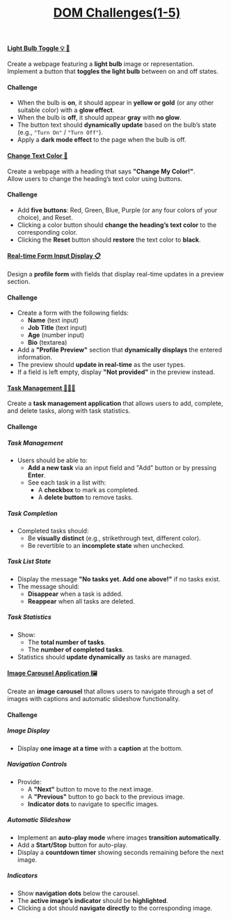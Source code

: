<a href="./">
  <h1 align="center">DOM Challenges(1-5)</h1>
</a>

<br>

#### [Light Bulb Toggle 💡 🌚](./challenge-1/app.js)

Create a webpage featuring a **light bulb** image or representation.  
Implement a button that **toggles the light bulb** between on and off states.

#### Challenge

- When the bulb is **on**, it should appear in **yellow or gold** (or any other suitable color) with a **glow effect**.
- When the bulb is **off**, it should appear **gray** with **no glow**.
- The button text should **dynamically update** based on the bulb’s state (e.g., `"Turn On"` / `"Turn Off"`).
- Apply a **dark mode effect** to the page when the bulb is off.

#### [Change Text Color 🦎](./challenge-2/app.js)

Create a webpage with a heading that says **"Change My Color!"**.  
Allow users to change the heading’s text color using buttons.

#### Challenge

- Add **five buttons**: Red, Green, Blue, Purple (or any four colors of your choice), and Reset.
- Clicking a color button should **change the heading’s text color** to the corresponding color.
- Clicking the **Reset** button should **restore** the text color to **black**.

#### [Real-time Form Input Display 📋](./challenge-3/app.js)

Design a **profile form** with fields that display real-time updates in a preview section.

#### Challenge

- Create a form with the following fields:
  - **Name** (text input)
  - **Job Title** (text input)
  - **Age** (number input)
  - **Bio** (textarea)
- Add a **"Profile Preview"** section that **dynamically displays** the entered information.
- The preview should **update in real-time** as the user types.
- If a field is left empty, display **"Not provided"** in the preview instead.

#### [Task Management 🧏🏻‍♂️](./challenge-4/app.js)

Create a **task management application** that allows users to add, complete, and delete tasks, along with task statistics.

#### Challenge

##### Task Management
- Users should be able to:
  - **Add a new task** via an input field and "Add" button or by pressing **Enter**.
  - See each task in a list with:
    - A **checkbox** to mark as completed.
    - A **delete button** to remove tasks.

##### Task Completion
- Completed tasks should:
  - Be **visually distinct** (e.g., strikethrough text, different color).
  - Be revertible to an **incomplete state** when unchecked.

##### Task List State
- Display the message **"No tasks yet. Add one above!"** if no tasks exist.
- The message should:
  - **Disappear** when a task is added.
  - **Reappear** when all tasks are deleted.

##### Task Statistics
- Show:
  - The **total number of tasks**.
  - The **number of completed tasks**.
- Statistics should **update dynamically** as tasks are managed.

#### [Image Carousel Application 🖼️](./challenge-5/app.js)

Create an **image carousel** that allows users to navigate through a set of images with captions and automatic slideshow functionality.

#### Challenge

##### Image Display
- Display **one image at a time** with a **caption** at the bottom.

##### Navigation Controls
- Provide:
  - A **"Next"** button to move to the next image.
  - A **"Previous"** button to go back to the previous image.
  - **Indicator dots** to navigate to specific images.

##### Automatic Slideshow
- Implement an **auto-play mode** where images **transition automatically**.
- Add a **Start/Stop** button for auto-play.
- Display a **countdown timer** showing seconds remaining before the next image.

##### Indicators
- Show **navigation dots** below the carousel.
- The **active image’s indicator** should be **highlighted**.
- Clicking a dot should **navigate directly** to the corresponding image.